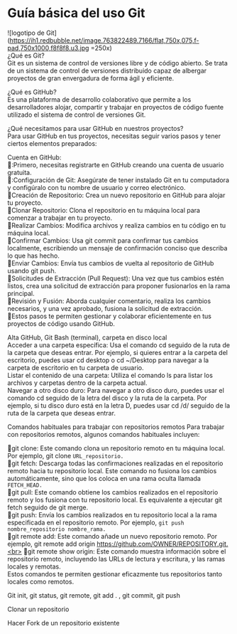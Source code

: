 # Guía básica del uso Git
![logotipo de Git](https://ih1.redbubble.net/image.763822489.7166/flat,750x,075,f-pad,750x1000,f8f8f8.u3.jpg =250x) <br>
¿Qué es Git?<br>
Git es un sistema de control de versiones libre y de código abierto. Se trata de un sistema de control de versiones distribuido capaz de albergar proyectos de gran envergadura de forma ágil y eficiente.

¿Qué es GitHub?<br>
Es una plataforma de desarrollo colaborativo que permite a los desarrolladores alojar, compartir y trabajar en proyectos de código fuente utilizado el sistema de control de versiones Git.

¿Qué necesitamos para usar GitHub en nuestros proyectos?<br>
Para usar GitHub en tus proyectos, necesitas seguir varios pasos y tener ciertos elementos preparados:

Cuenta en GitHub: <br>
🥇:Primero, necesitas registrarte en GitHub creando una cuenta de usuario gratuita.<br>
🥇:Configuración de Git: Asegúrate de tener instalado Git en tu computadora y configúralo con tu nombre de usuario y correo electrónico.<br>
🥇Creación de Repositorio: Crea un nuevo repositorio en GitHub para alojar tu proyecto.<br>
🥇Clonar Repositorio: Clona el repositorio en tu máquina local para comenzar a trabajar en tu proyecto.<br>
🥇Realizar Cambios: Modifica archivos y realiza cambios en tu código en tu máquina local.<br>
🥇Confirmar Cambios: Usa git commit para confirmar tus cambios localmente, escribiendo un mensaje de confirmación conciso que describa lo que has hecho.<br>
🥇Enviar Cambios: Envía tus cambios de vuelta al repositorio de GitHub usando git push.<br>
🥇Solicitudes de Extracción (Pull Request): Una vez que tus cambios estén listos, crea una solicitud de extracción para proponer fusionarlos en la rama principal.<br>
🥇Revisión y Fusión: Aborda cualquier comentario, realiza los cambios necesarios, y una vez aprobado, fusiona la solicitud de extracción.<br>
🥇Estos pasos te permiten gestionar y colaborar eficientemente en tus proyectos de código usando GitHub.<br>

 Alta GitHub, Git Bash (terminal), carpeta en disco local <br> 
Acceder a una carpeta específica: Usa el comando cd seguido de la ruta de la carpeta que deseas entrar. Por ejemplo, si quieres entrar a la carpeta del escritorio, puedes usar cd desktop o cd ~/Desktop para navegar a la carpeta de escritorio en tu carpeta de usuario.<br>
Listar el contenido de una carpeta: Utiliza el comando ls para listar los archivos y carpetas dentro de la carpeta actual.<br>
Navegar a otro disco duro: Para navegar a otro disco duro, puedes usar el comando cd seguido de la letra del disco y la ruta de la carpeta. Por ejemplo, si tu disco duro está en la letra D, puedes usar cd /d/ seguido de la ruta de la carpeta que deseas entrar.<br>

Comandos habituales para trabajar con repositorios remotos 
Para trabajar con repositorios remotos, algunos comandos habituales incluyen:

🥈git clone: Este comando clona un repositorio remoto en tu máquina local. Por ejemplo, git clone ```URL_repositorio.``` <br>
🥈git fetch: Descarga todas las confirmaciones realizadas en el repositorio remoto hacia tu repositorio local. Este comando no fusiona los cambios automáticamente, sino que los coloca en una rama oculta llamada ```FETCH_HEAD.``` <br>
🥈git pull: Este comando obtiene los cambios realizados en el repositorio remoto y los fusiona con tu repositorio local. Es equivalente a ejecutar git fetch seguido de git merge. <br>
🥈git push: Envía los cambios realizados en tu repositorio local a la rama especificada en el repositorio remoto. Por ejemplo, ```git push nombre_repositorio nombre_rama.```<br>
🥈git remote add: Este comando añade un nuevo repositorio remoto. Por ejemplo, git remote add origin https://github.com/OWNER/REPOSITORY.git.<br>
🥈git remote show origin: Este comando muestra información sobre el repositorio remoto, incluyendo las URLs de lectura y escritura, y las ramas locales y remotas.<br>
Estos comandos te permiten gestionar eficazmente tus repositorios tanto locales como remotos.

Git init, git status,  git remote, git add . , git commit, git push

Clonar un repositorio


Hacer Fork de un repositorio existente
